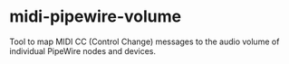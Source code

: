 # midi-pipewire-volume
Tool to map MIDI CC (Control Change) messages to the audio volume of individual PipeWire nodes and devices.
